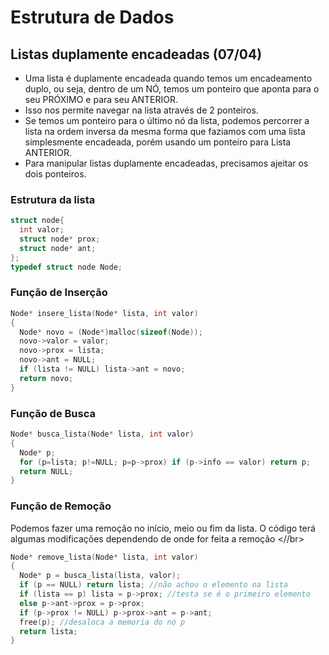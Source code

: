 # Estrutura de Dados

## Listas duplamente encadeadas (07/04)
- Uma lista é duplamente encadeada quando temos um encadeamento duplo, ou seja, dentro de um NÓ, temos um ponteiro que aponta para o seu PRÓXIMO e para seu ANTERIOR. </br>
- Isso nos permite navegar na lista através de 2 ponteiros. </br>
- Se temos um ponteiro para o último nó da lista, podemos percorrer a lista na ordem inversa da mesma forma que faziamos com uma lista simplesmente encadeada, porém usando um ponteiro para Lista ANTERIOR. </br>
- Para manipular listas duplamente encadeadas, precisamos ajeitar os dois ponteiros. </br>
### Estrutura da lista
```c
struct node{
  int valor;
  struct node* prox;
  struct node* ant;
};
typedef struct node Node;
```
### Função de Inserção 
```c
Node* insere_lista(Node* lista, int valor)
{
  Node* novo = (Node*)malloc(sizeof(Node));
  novo->valor = valor;
  novo->prox = lista;
  novo->ant = NULL;
  if (lista != NULL) lista->ant = novo;
  return novo;
}
```
### Função de Busca
```c
Node* busca_lista(Node* lista, int valor)
{
  Node* p;
  for (p=lista; p!=NULL; p=p->prox) if (p->info == valor) return p;
  return NULL;
}
```

### Função de Remoção
Podemos fazer uma remoção no início, meio ou fim da lista. O código terá algumas modificações dependendo de onde for feita a remoção <//br>
```c
Node* remove_lista(Node* lista, int valor)
{
  Node* p = busca_lista(lista, valor);
  if (p == NULL) return lista; //não achou o elemento na lista 
  if (lista == p) lista = p->prox; //testa se é o primeiro elemento
  else p->ant->prox = p->prox;
  if (p->prox != NULL) p->prox->ant = p->ant;
  free(p); //desaloca a memoria do nó p
  return lista;
}

```

